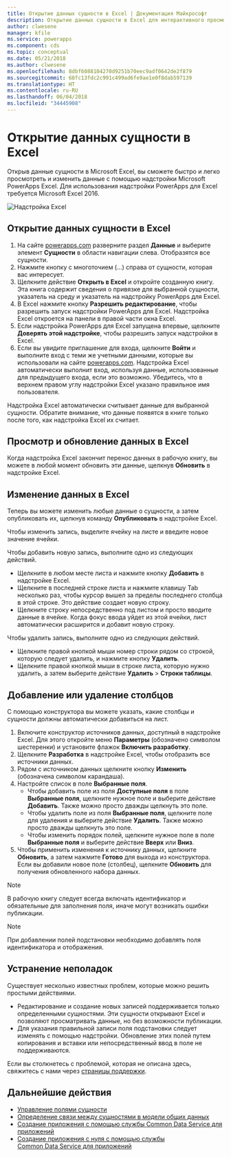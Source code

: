 ```yaml
---
title: Открытие данных сущности в Excel | Документация Майкрософт
description: Открытие данных сущности в Excel для интерактивного просмотра и редактирования.
author: clwesene
manager: kfile
ms.service: powerapps
ms.component: cds
ms.topic: conceptual
ms.date: 05/21/2018
ms.author: clwesene
ms.openlocfilehash: 8dbf6088104270d9251b70eec9adf0642de2f879
ms.sourcegitcommit: 68fc13fdc2c991c499ad6fe9ae1e0f8dab597139
ms.translationtype: HT
ms.contentlocale: ru-RU
ms.lasthandoff: 06/04/2018
ms.locfileid: "34445908"
---
```

# <a name="open-entity-data-in-excel"></a>Открытие данных сущности в Excel
Открыв данные сущности в Microsoft Excel, вы сможете быстро и легко просмотреть и изменить данные с помощью надстройки Microsoft PowerApps Excel. Для использования надстройки PowerApps для Excel требуется Microsoft Excel 2016.

![Надстройка Excel](./media/data-platform-cds-excel-addin/ExcelAddin.png "Надстройка PowerApps для Excel")

## <a name="open-entity-data-in-excel"></a>Открытие данных сущности в Excel
1. На сайте [powerapps.com](https://web.powerapps.com) разверните раздел **Данные** и выберите элемент **Сущности** в области навигации слева. Отобразятся все сущности.
2. Нажмите кнопку с многоточием (...) справа от сущности, которая вас интересует.
3. Щелкните действие **Открыть в Excel** и откройте созданную книгу. Эта книга содержит сведения о привязке для выбранной сущности, указатель на среду и указатель на надстройку PowerApps для Excel.  
4. В Excel нажмите кнопку **Разрешить редактирование**, чтобы разрешить запуск надстройки PowerApps для Excel. Надстройка Excel откроется на панели в правой части окна Excel.
5. Если надстройка PowerApps для Excel запущена впервые, щелкните **Доверять этой надстройке**, чтобы разрешить запуск надстройки в Excel.
6. Если вы увидите приглашение для входа, щелкните **Войти** и выполните вход с теми же учетными данными, которые вы использовали на сайте [powerapps.com](https://web.powerapps.com). Надстройка Excel автоматически выполнит вход, используя данные, использованные для предыдущего входа, если это возможно. Убедитесь, что в верхнем правом углу надстройки Excel указано правильное имя пользователя.

Надстройка Excel автоматически считывает данные для выбранной сущности. Обратите внимание, что данные появятся в книге только после того, как надстройка Excel их считает.

## <a name="view-and-refresh-data-in-excel"></a>Просмотр и обновление данных в Excel
Когда надстройка Excel закончит перенос данных в рабочую книгу, вы можете в любой момент обновить эти данные, щелкнув **Обновить** в надстройке Excel.

## <a name="edit-data-in-excel"></a>Изменение данных в Excel
Теперь вы можете изменить любые данные о сущности, а затем опубликовать их, щелкнув команду **Опубликовать** в надстройке Excel.

Чтобы изменить запись, выделите ячейку на листе и введите новое значение ячейки.

Чтобы добавить новую запись, выполните одно из следующих действий.

* Щелкните в любом месте листа и нажмите кнопку **Добавить** в надстройке Excel.
* Щелкните в последней строке листа и нажмите клавишу Tab несколько раз, чтобы курсор вышел за пределы последнего столбца в этой строке. Это действие создает новую строку.
* Щелкните строку непосредственно под листом и просто вводите данные в ячейке. Когда фокус ввода уйдет из этой ячейки, лист автоматически расширится и добавит новую строку.

Чтобы удалить запись, выполните одно из следующих действий.

* Щелкните правой кнопкой мыши номер строки рядом со строкой, которую следует удалить, и нажмите кнопку **Удалить**.
* Щелкните правой кнопкой мыши в строке листа, которую нужно удалить, а затем выберите действие **Удалить** > **Строки таблицы**.

## <a name="add-or-remove-columns"></a>Добавление или удаление столбцов
С помощью конструктора вы можете указать, какие столбцы и сущности должны автоматически добавиться на лист.

1. Включите конструктор источников данных, доступный в надстройке Excel. Для этого откройте меню **Параметры** (обозначено символом шестеренки) и установите флажок **Включить разработку**.
2. Щелкните **Разработка** в надстройке Excel, чтобы отобразить все источники данных.
3. Рядом с источником данных щелкните кнопку **Изменить** (обозначена символом карандаша).
4. Настройте список в поле **Выбранные поля**.
   * Чтобы добавить поле из поля **Доступные поля** в поле **Выбранные поля**, щелкните нужное поле и выберите действие **Добавить**. Также можно просто дважды щелкнуть это поле.
   * Чтобы удалить поле из поля **Выбранные поля**, щелкните поле для удаления и выберите действие **Удалить**. Также можно просто дважды щелкнуть это поле.
   * Чтобы изменить порядок полей, щелкните нужное поле в поле **Выбранные поля** и выберите действие **Вверх** или **Вниз**.
5. Чтобы применить изменения к источнику данных, щелкните **Обновить**, а затем нажмите **Готово** для выхода из конструктора. Если вы добавили новое поле (столбец), щелкните **Обновить** для получения обновленного набора данных.

> [!NOTE]
> В рабочую книгу следует всегда включать идентификатор и обязательные для заполнения поля, иначе могут возникать ошибки публикации.

> [!NOTE]
> При добавлении полей подстановки необходимо добавлять поля идентификатора и отображения.

## <a name="troubleshooting"></a>Устранение неполадок
Существует несколько известных проблем, которые можно решить простыми действиями.

* Редактирование и создание новых записей поддерживается только определенными сущностями. Эти сущности открывают Excel и позволяют просматривать данные, но без возможности публикации.
* Для указания правильной записи поля подстановки следует изменять с помощью надстройки. Обновление этих полей путем копирования и вставки или непосредственный ввод в поле не поддерживаются.


Если вы столкнетесь с проблемой, которая не описана здесь, свяжитесь с нами через [страницы поддержки](https://powerapps.microsoft.com/support/).

## <a name="next-steps"></a>Дальнейшие действия
* [Управление полями сущности](data-platform-manage-fields.md)
* [Определение связи между сущностями в модели общих данных](data-platform-entity-lookup.md)
* [Создание приложения с помощью службы Common Data Service для приложений](../canvas-apps/data-platform-create-app.md)
* [Создание приложения с нуля с помощью службы Common Data Service для приложений](../canvas-apps/data-platform-create-app-scratch.md)

